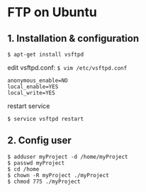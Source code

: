 # FTP on Ubuntu #

## 1. Installation & configuration ##

	$ apt-get install vsftpd

edit vsftpd.conf: `$ vim /etc/vsftpd.conf`
  
	anonymous_enable=NO
	local_enable=YES
	local_write=YES

restart service

	$ service vsftpd restart

## 2. Config user ##
	$ adduser myProject -d /home/myProject
	$ passwd myProject
 	$ cd /home
 	$ chown -R myProject ./myProject
	$ chmod 775 ./myProject